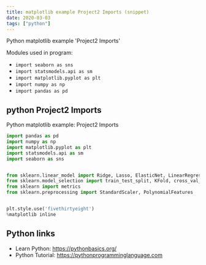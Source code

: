```yaml
---
title: matplotlib example Project2 Imports (snippet)
date: 2020-03-03
tags: ["python"]
---
```

Python matplotlib example 'Project2 Imports'


Modules used in program: 
* `import seaborn as sns`
* `import statsmodels.api as sm`
* `import matplotlib.pyplot as plt`
* `import numpy as np`
* `import pandas as pd`

## python Project2 Imports

Python matplotlib example: Project2 Imports

```python
import pandas as pd
import numpy as np
import matplotlib.pyplot as plt
import statsmodels.api as sm
import seaborn as sns


from sklearn.linear_model import Ridge, Lasso, ElasticNet, LinearRegression, RidgeCV, LassoCV, ElasticNetCV
from sklearn.model_selection import train_test_split, KFold, cross_val_score
from sklearn import metrics
from sklearn.preprocessing import StandardScaler, PolynomialFeatures


plt.style.use('fivethirtyeight')
%matplotlib inline

```

## Python links

- Learn Python: https://pythonbasics.org/
- Python Tutorial: https://pythonprogramminglanguage.com
